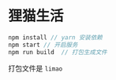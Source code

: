 # 狸猫生活

```javascript
npm install // yarn 安装依赖
npm start // 开启服务
npm run build  // 打包生成文件
```


打包文件是 <code>limao</code>  
